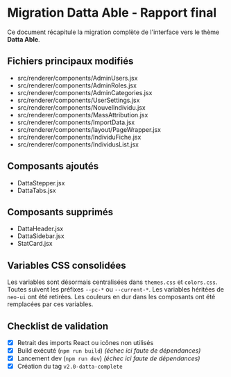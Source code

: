 # Migration Datta Able - Rapport final

Ce document récapitule la migration complète de l'interface vers le thème **Datta Able**.

## Fichiers principaux modifiés
- src/renderer/components/AdminUsers.jsx
- src/renderer/components/AdminRoles.jsx
- src/renderer/components/AdminCategories.jsx
- src/renderer/components/UserSettings.jsx
- src/renderer/components/NouvelIndividu.jsx
- src/renderer/components/MassAttribution.jsx
- src/renderer/components/ImportData.jsx
- src/renderer/components/layout/PageWrapper.jsx
- src/renderer/components/IndividuFiche.jsx
- src/renderer/components/IndividusList.jsx

## Composants ajoutés
- DattaStepper.jsx
- DattaTabs.jsx

## Composants supprimés
- DattaHeader.jsx
- DattaSidebar.jsx
- StatCard.jsx

## Variables CSS consolidées
Les variables sont désormais centralisées dans `themes.css` et `colors.css`.
Toutes suivent les préfixes `--pc-*` ou `--current-*`. Les variables héritées de
`neo-ui` ont été retirées. Les couleurs en dur dans les composants ont été
remplacées par ces variables.

## Checklist de validation
- [x] Retrait des imports React ou icônes non utilisés
- [x] Build exécuté (`npm run build`) *(échec ici faute de dépendances)*
- [x] Lancement dev (`npm run dev`) *(échec ici faute de dépendances)*
- [x] Création du tag `v2.0-datta-complete`
